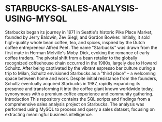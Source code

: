 # STARBUCKS-SALES-ANALYSIS-USING-MYSQL

Starbucks began its journey in 1971 in Seattle's historic Pike Place Market, founded by Jerry Baldwin, Zev Siegl, and Gordon Bowker. Initially, it sold high-quality whole bean coffee, tea, and spices, inspired by the Dutch coffee entrepreneur Alfred Peet. The name "Starbucks" was drawn from the first mate in Herman Melville's Moby-Dick, evoking the romance of early coffee traders. The pivotal shift from a bean retailer to the globally recognized coffeehouse chain occurred in the 1980s, largely due to Howard Schultz. After being captivated by the vibrant espresso bar culture during a trip to Milan, Schultz envisioned Starbucks as a "third place" – a welcoming space between home and work. Despite initial resistance from the founders, Schultz eventually acquired Starbucks in 1987, rapidly expanding its presence and transforming it into the coffee giant known worldwide today, synonymous with a premium coffee experience and community gathering.
Introduction
This repository contains the SQL scripts and findings from a comprehensive sales analysis project on Starbucks. The analysis was performed using MySQL to process and query a sales dataset, focusing on extracting meaningful business intelligence.
